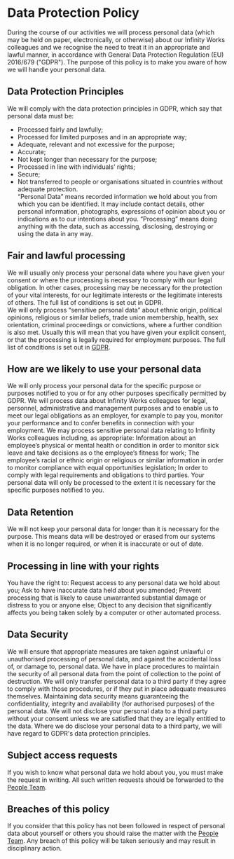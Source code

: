 # Data Protection Policy
During the course of our activities we will process personal data (which may be held on paper, electronically, or otherwise) about our Infinity Works colleagues and we recognise the need to treat it in an appropriate and lawful manner, in accordance with General Data Protection Regulation (EU) 2016/679 ("GDPR").  The purpose of this policy is to make you aware of how we will handle your personal data.

## Data Protection Principles
We will comply with the data protection principles in GDPR, which say that personal data must be: 
* Processed fairly and lawfully; 
* Processed for limited purposes and in an appropriate way; 
* Adequate, relevant and not excessive for the purpose; 
* Accurate; 
* Not kept longer than necessary for the purpose; 
* Processed in line with individuals’ rights; 
* Secure; 
* Not transferred to people or organisations situated in countries without adequate protection.  
“Personal Data” means recorded information we hold about you from which you can be identified.  It may include contact details, other personal information, photographs, expressions of opinion about you or indications as to our intentions about you.  “Processing” means doing anything with the data, such as accessing, disclosing, destroying or using the data in any way.

## Fair and lawful processing
We will usually only process your personal data where you have given your consent or where the processing is necessary to comply with our legal obligation.  In other cases, processing may be necessary for the protection of your vital interests, for our legitimate interests or the legitimate interests of others.  The full list of conditions is set out in GDPR.  
We will only process “sensitive personal data” about ethnic origin, political opinions, religious or similar beliefs, trade union membership, health, sex orientation, criminal proceedings or convictions, where a further condition is also met.  Usually this will mean that you have given your explicit consent, or that the processing is legally required for employment purposes.  The full list of conditions is set out in [GDPR](https://www.eugdpr.org/).

## How are we likely to use your personal data
We will only process your personal data for the specific purpose or purposes notified to you or for any other purposes specifically permitted by GDPR.  We will process data about Infinity Works colleagues for legal, personnel, administrative and management purposes and to enable us to meet our legal obligations as an employer, for example to pay you, monitor your performance and to confer benefits in connection with your employment.  We may process sensitive personal data relating to Infinity Works colleagues including, as appropriate: 
Information about an employee’s physical or mental health or condition in order to monitor sick leave and take decisions as o the employee’s fitness for work; 
The employee’s racial or ethnic origin or religious or similar information in order to monitor compliance with equal opportunities legislation; 
In order to comply with legal requirements and obligations to third parties. 
Your personal data will only be processed to the extent it is necessary for the specific purposes notified to you.

## Data Retention
We will not keep your personal data for longer than it is necessary for the purpose.  This means data will be destroyed or erased from our systems when it is no longer required, or when it is inaccurate or out of date.

## Processing in line with your rights
You have the right to: 
Request access to any personal data we hold about you; 
Ask to have inaccurate data held about you amended; 
Prevent processing that is likely to cause unwarranted substantial damage or distress to you or anyone else; 
Object to any decision that significantly affects you being taken solely by a computer or other automated process.

## Data Security
We will ensure that appropriate measures are taken against unlawful or unauthorised processing of personal data, and against the accidental loss of, or damage to, personal data. We have in place procedures to maintain the security of all personal data from the point of collection to the point of destruction.  We will only transfer personal data to a third party if they agree to comply with those procedures, or if they put in place adequate measures themselves.  Maintaining data security means guaranteeing the confidentiality, integrity and availability (for authorised purposes) of the personal data. We will not disclose your personal data to a third party without your consent unless we are satisfied that they are legally entitled to the data.  Where we do disclose your personal data to a third party, we will have regard to GDPR's data protection principles.

## Subject access requests
If you wish to know what personal data we hold about you, you must make the request in writing.  All such written requests should be forwarded to the [People Team](mailto:people@infinityworks.com).

## Breaches of this policy
If you consider that this policy has not been followed in respect of personal data about yourself or others you should raise the matter with the [People Team](mailto:people@infinityworks.com).  Any breach of this policy will be taken seriously and may result in disciplinary action.
